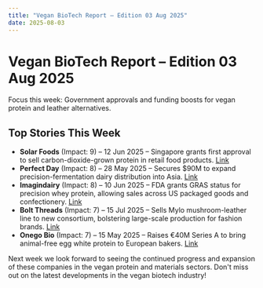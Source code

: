```yaml
---
title: "Vegan BioTech Report – Edition 03 Aug 2025"
date: 2025-08-03
---
```


 # Vegan BioTech Report – Edition 03 Aug 2025

 Focus this week: Government approvals and funding boosts for vegan protein and leather alternatives.

## Top Stories This Week

* **Solar Foods** (Impact: 9) – 12 Jun 2025 – Singapore grants first approval to sell carbon-dioxide-grown protein in retail food products. [Link](https://vegconomist.com/food-technology/first-market-approval-for-solar-foods-protein-powder-solein-in-singapore/)
* **Perfect Day** (Impact: 8) – 28 May 2025 – Secures $90M to expand precision-fermentation dairy distribution into Asia. [Link](https://foodnavigator-usa.com/2025/05/28/perfect-day-whey-protein-precision-fermentation-series-e/)
* **Imagindairy** (Impact: 8) – 10 Jun 2025 – FDA grants GRAS status for precision whey protein, allowing sales across US packaged goods and confectionery. [Link](https://foodnavigator-usa.com/2025/06/10/imagindairy-gras-precision-fermentation-whey/)
* **Bolt Threads** (Impact: 7) – 15 Jul 2025 – Sells Mylo mushroom-leather line to new consortium, bolstering large-scale production for fashion brands. [Link](https://vegconomist.com/materials-innovation/bolt-threads-sells-mushroom-dragon-leather-company-mycoworks/)
* **Onego Bio** (Impact: 7) – 15 May 2025 – Raises €40M Series A to bring animal-free egg white protein to European bakers. [Link](https://vegconomist.com/food-technology/onego-bio-series-a-precision-fermentation-egg-white-protein/)

Next week we look forward to seeing the continued progress and expansion of these companies in the vegan protein and materials sectors. Don't miss out on the latest developments in the vegan biotech industry!